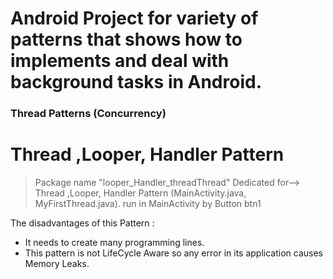 # Android Project for variety of patterns that shows how to implements and deal with background tasks in Android.
### Thread Patterns (Concurrency)

 # Thread ,Looper, Handler Pattern
  > Package name "looper_Handler_threadThread" Dedicated for--> Thread ,Looper, Handler Pattern (MainActivity.java, MyFirstThread.java). run in MainActivity by Button btn1


The disadvantages of this Pattern :
  - It needs to create many programming lines.
  - This pattern is not LifeCycle Aware so any error in its application causes Memory Leaks.
   

